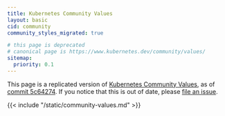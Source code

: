```yaml
---
title: Kubernetes Community Values
layout: basic
cid: community
community_styles_migrated: true

# this page is deprecated
# canonical page is https://www.kubernetes.dev/community/values/
sitemap:
  priority: 0.1
---
```


<div class="community-section" id="values-legacy">
<p>
This page is a replicated version of
<a href="https://www.kubernetes.dev/community/values/">Kubernetes Community Values</a>, as of
<a href="https://github.com/kubernetes/community/blob/5c642749a030c5f7b2363a6bb9bad00a56a92161/values.md">commit 5c64274</a>.
If you notice that this is out of date, please
<a href="https://github.com/kubernetes/website/issues/new">file an issue</a>.
</p>
{{< include "/static/community-values.md" >}}
</div>

<!-- no need to localize this file, nor the contents of the static directory -->
<!-- if localizing, find the appropriate localized version of the CNCF code of
     conduct, and link directly to that -->
